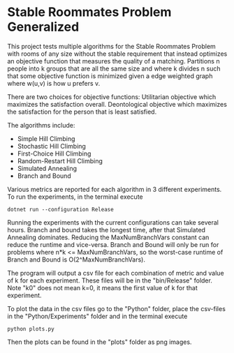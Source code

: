 # Stable Roommates Problem Generalized
This project tests multiple algorithms for the Stable Roommates Problem with rooms of any size 
without the stable requirement that instead optimizes an objective function that 
measures the quality of a matching.
Partitions n people into k groups that are all the same size and where k divides n
such that some objective function is minimized
given a edge weighted graph where w(u,v) is how u prefers v.

There are two choices for objective functions:
Utilitarian objective which maximizes the satisfaction overall.
Deontological objective which maximizes the satisfaction for the person that is least satisfied.

The algorithms include:
* Simple Hill Climbing
* Stochastic Hill Climbing
* First-Choice Hill Climbing
* Random-Restart Hill Climbing
* Simulated Annealing
* Branch and Bound

Various metrics are reported for each algorithm in 3 different experiments.
To run the experiments, in the terminal execute
```console
dotnet run --configuration Release
``` 

Running the experiments with the current configurations can take several hours.
Branch and bound takes the longest time, after that Simulated Annealing dominates.
Reducing the MaxNumBranchVars constant can reduce the runtime and vice-versa.
Branch and Bound will only be run for problems where n*k <= MaxNumBranchVars,
so the worst-case runtime of Branch and Bound is O(2^MaxNumBranchVars).

The program will output a csv file for each combination of metric and value of k for each experiment.
These files will be in the "bin/Release" folder.
Note "k0" does not mean k=0, it means the first value of k for that experiment.

To plot the data in the csv files go to the "Python" folder, place
the csv-files in the "Python/Experiments" folder and in the terminal execute
```console
python plots.py
``` 
Then the plots can be found in the "plots" folder as png images.
